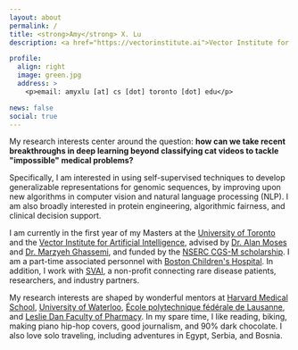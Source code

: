 ```yaml
---
layout: about
permalink: /
title: <strong>Amy</strong> X. Lu
description: <a href="https://vectorinstitute.ai">Vector Institute for Artificial Intelligence</a> | <a href="http://web.cs.toronto.edu/">Department of Computer Science @ UToronto</a>

profile:
  align: right
  image: green.jpg
  address: >
    <p>email: amyxlu [at] cs [dot] toronto [dot] edu</p>

news: false
social: true
---
```


My research interests center around the question: **how can we take recent breakthroughs in deep learning beyond classifying cat videos to tackle "impossible" medical problems?**

Specifically, I am interested in using self-supervised techniques to develop generalizable representations for genomic sequences, by improving upon new algorithms in computer vision and natural language processing (NLP). I am also broadly interested in protein engineering, algorithmic fairness, and clinical decision support.

I am currently in the first year of my Masters at the [University of Toronto](https://vectorinstitute.ai) and the [Vector Institute for Artificial Intelligence](http://web.cs.toronto.edu/), advised by [Dr. Alan Moses](http://www.moseslab.csb.utoronto.ca/) and [Dr. Marzyeh Ghassemi](http://www.marzyehghassemi.com/), and funded by the [NSERC CGS-M scholarship](http://www.nserc-crsng.gc.ca/Students-Etudiants/PG-CS/CGSM-BESCM_eng.asp). I am a part-time associated personnel with [Boston Children's Hospital](https://www.childrenshospital.org/research). In addition, I work with [SVAI](https://sv.ai/), a non-profit connecting rare disease patients, researchers, and industry partners.

My research interests are shaped by wonderful mentors at [Harvard Medical School](https://www.slizlab.org/), [University of Waterloo](http://doxey.uwaterloo.ca/), [École polytechnique fédérale de Lausanne](https://lbm.epfl.ch/), and [Leslie Dan Faculty of Pharmacy](http://phm.utoronto.ca/~cadarette/). In my spare time, I like reading, biking, making piano hip-hop covers, good journalism, and 90% dark chocolate. I also love solo traveling, including adventures in Egypt, Serbia, and Bosnia.
